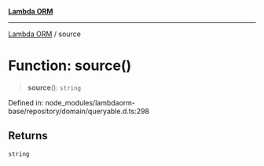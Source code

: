 [**Lambda ORM**](../README.md)

***

[Lambda ORM](../README.md) / source

# Function: source()

> **source**(): `string`

Defined in: node\_modules/lambdaorm-base/repository/domain/queryable.d.ts:298

## Returns

`string`
